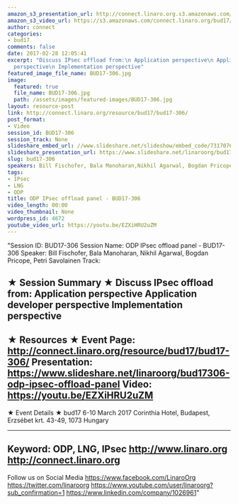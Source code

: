```yaml
---
amazon_s3_presentation_url: http://connect.linaro.org.s3.amazonaws.com/bud17/Presentations/BUD17-306%20-%20ODP%20IPsec%20Offload%20Panel.pdf
amazon_s3_video_url: https://s3.amazonaws.com/connect.linaro.org/bud17/Videos/Wednesday/Bud17-306%20ODP%20IPsec%20offload%20panel.mp4
author: connect
categories:
- bud17
comments: false
date: 2017-02-28 12:05:41
excerpt: "Discuss IPsec offload from:\n Application perspective\n Application developer
  perspective\n Implementation perspective"
featured_image_file_name: BUD17-306.jpg
image:
  featured: true
  file_name: BUD17-306.jpg
  path: /assets/images/featured-images/BUD17-306.jpg
layout: resource-post
link: http://connect.linaro.org/resource/bud17/bud17-306/
post_format:
- Video
session_id: BUD17-306
session_track: None
slideshare_embed_url: //www.slideshare.net/slideshow/embed_code/73170768
slideshare_presentation_url: https://www.slideshare.net/linaroorg/bud17306-odp-ipsec-offload-panel
slug: bud17-306
speakers: Bill Fischofer, Bala Manoharan,Nikhil Agarwal, Bogdan Pricope, Petri Savolainen
tags:
- IPsec
- LNG
- ODP
title: ODP IPsec offload panel - BUD17-306
video_length: 00:00
video_thumbnail: None
wordpress_id: 4672
youtube_video_url: https://youtu.be/EZXiHRU2uZM
---
```


"Session ID: BUD17-306
Session Name: ODP IPsec offload panel - BUD17-306
Speaker: Bill Fischofer, Bala Manoharan,
Nikhil Agarwal, Bogdan Pricope, Petri Savolainen
Track: 


★ Session Summary ★
Discuss IPsec offload from:
 Application perspective
 Application developer perspective
 Implementation perspective
---------------------------------------------------
★ Resources ★
Event Page: http://connect.linaro.org/resource/bud17/bud17-306/
Presentation: https://www.slideshare.net/linaroorg/bud17306-odp-ipsec-offload-panel
Video: https://youtu.be/EZXiHRU2uZM
 ---------------------------------------------------

★ Event Details ★
bud17
6-10 March 2017
Corinthia Hotel, Budapest,
Erzsébet krt. 43-49,
1073 Hungary

---------------------------------------------------
Keyword: ODP, LNG, IPsec
http://www.linaro.org
http://connect.linaro.org
---------------------------------------------------
Follow us on Social Media
https://www.facebook.com/LinaroOrg
https://twitter.com/linaroorg
https://www.youtube.com/user/linaroorg?sub_confirmation=1
https://www.linkedin.com/company/1026961"